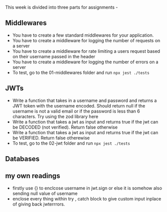 This week is divided into three parts for assignments - 

## Middlewares
 - You have to create a few standard middlewares for your application.
 - You have to create a middleware for logging the number of requests on a server
 - You have to create a middleware for rate limiting a users request based on their username passed in the header
 - You have to create a middleware for logging the number of errors on a server
 - To test, go to the 01-middlewares folder and run `npx jest ./tests`
 
## JWTs
 - Write a function that takes in a username and password and returns a JWT token with the username encoded. Should return null if the username is not a valid email or if the password is less than 6 characters. Try using the zod library here
 - Write a function that takes a jwt as input and returns true if the jwt can be DECODED (not verified). Return false otherwise
 - Write a function that takes a jwt as input and returns true if the jwt can be VERIFIED. Return false otherewise
 - To test, go to the 02-jwt folder and run `npx jest ./tests`

## Databases




## my own readings
- firstly use {} to enclcose username in jwt.sign or else it is somehow also sending null value of username
- enclose every thing within try , catch block to give custom input inplace of giving back jwterrrors.